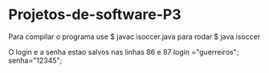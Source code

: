 # Projetos-de-software-P3
Para compilar o programa use 
$ javac isoccer.java
para rodar
$ java isoccer

O login e a senha estao salvos nas linhas 86 e 87
login ="guerreiros";
senha="12345";



